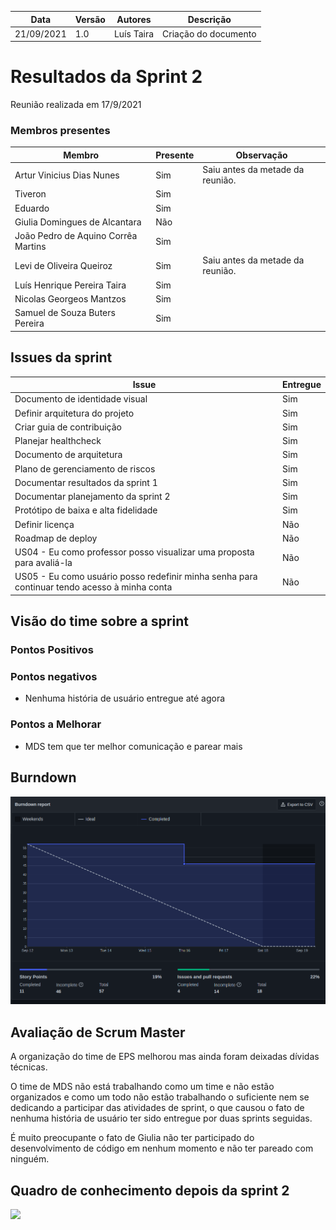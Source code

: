 | Data | Versão | Autores | Descrição |
|--|--|--|--|
| 21/09/2021 | 1.0 | Luís Taira | Criação do documento |

# Resultados da Sprint 2
Reunião realizada em 17/9/2021

### Membros presentes
| Membro | Presente | Observação |
|--|--|--|
|Artur Vinicius Dias Nunes| Sim | Saiu antes da metade da reunião. |
|Tiveron| Sim |  |
|Eduardo| Sim |  |
|Giulia Domingues de Alcantara| Não |  |
|João Pedro de Aquino Corrêa Martins| Sim |  |
|Levi de Oliveira Queiroz| Sim | Saiu antes da metade da reunião. |
|Luís Henrique Pereira Taira| Sim |  |
|Nicolas Georgeos Mantzos| Sim |  |
|Samuel de Souza Buters Pereira| Sim |  |

## Issues da sprint 

| Issue | Entregue |
| -- | -- |
| Documento de identidade visual  | Sim |
| Definir arquitetura do projeto  | Sim |
| Criar guia de contribuição | Sim |
| Planejar healthcheck | Sim |
| Documento de arquitetura | Sim |
| Plano de gerenciamento de riscos | Sim |
| Documentar resultados da sprint 1| Sim |
| Documentar planejamento da sprint 2 | Sim |
| Protótipo de baixa e alta fidelidade | Sim |
| Definir licença | Não |
| Roadmap de deploy | Não |
| US04 - Eu como professor posso visualizar uma proposta para avaliá-la  | Não |
| US05 - Eu como usuário posso redefinir minha senha para continuar tendo acesso à minha conta  | Não |

## Visão do time sobre a sprint
### Pontos Positivos

### Pontos negativos
* Nenhuma história de usuário entregue até agora

### Pontos a Melhorar
* MDS tem que ter melhor comunicação e parear mais

## Burndown
![](../assets/burndown/burndown-sprint-2.png)

## Avaliação de Scrum Master

A organização do time de EPS melhorou mas ainda foram deixadas dívidas técnicas.

O time de MDS não está trabalhando como um time e não estão organizados e como um todo não estão trabalhando o suficiente nem se dedicando a participar das atividades de sprint, o que causou o fato de nenhuma história de usuário ter sido entregue por duas sprints seguidas.

É muito preocupante o fato de Giulia não ter participado do desenvolvimento de código em nenhum momento e não ter pareado com ninguém.

## Quadro de conhecimento depois da sprint 2

![](../../assets/conhecimento/sprint2.png)